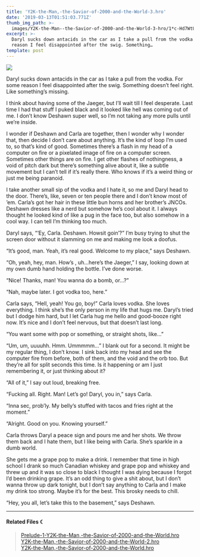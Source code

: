 ```yaml
---
title: 'Y2K-the-Man,-the-Savior-of-2000-and-the-World-3.hro'
date: '2019-03-13T01:51:03.771Z'
thumb_img_path: >-
  images/Y2K-the-Man--the-Savior-of-2000-and-the-World-3-hro/1*c-Hd7WtURgHcEMsl-4SopQ.jpeg
excerpt: >-
  Daryl sucks down antacids in the car as I take a pull from the vodka. For some
  reason I feel disappointed after the swig. Something…
template: post
---
```

![](/images/Y2K-the-Man--the-Savior-of-2000-and-the-World-3-hro/1*c-Hd7WtURgHcEMsl-4SopQ.jpeg)

Daryl sucks down antacids in the car as I take a pull from the vodka. For some reason I feel disappointed after the swig. Something doesn’t feel right. Like something’s missing.

I think about having some of the Jaeger, but I’ll wait till I feel desperate. Last time I had that stuff I puked black and it looked like hell was coming out of me. I don’t know Deshawn super well, so I’m not taking any more pulls until we’re inside.

I wonder if Deshawn and Carla are together, then I wonder why I wonder that, then decide I don’t care about anything. It’s the kind of loop I’m used to, so that’s kind of good. Sometimes there’s a flash in my head of a computer on fire or a pixelated image of fire on a computer screen. Sometimes other things are on fire. I get other flashes of nothingness, a void of pitch dark but there’s something alive about it, like a subtle movement but I can’t tell if it’s really there. Who knows if it’s a weird thing or just me being paranoid.

I take another small sip of the vodka and I hate it, so me and Daryl head to the door. There’s, like, seven or ten people there and I don’t know most of ’em. Carla’s got her hair in these little bun horns and her brother’s JNCOs. Deshawn dresses like a nerd but somehow he’s cool about it. I always thought he looked kind of like a pug in the face too, but also somehow in a cool way. I can tell I’m thinking too much.

Daryl says, “‘Ey, Carla. Deshawn. Howsit goin’?” I’m busy trying to shut the screen door without it slamming on me and making me look a doofus.

“It’s good, man. Yeah, it’s real good. Welcome to my place,” says Deshawn.

“Oh, yeah, hey, man. How’s , uh…here’s the Jaeger,” I say, looking down at my own dumb hand holding the bottle. I’ve done worse.

“Nice! Thanks, man! You wanna do a bomb, or…?”

“Nah, maybe later. I got vodka too, here.”

Carla says, “Hell, yeah! You go, boy!” Carla loves vodka. She loves everything. I think she’s the only person in my life that hugs me. Daryl’s tried but I dodge him hard, but I let Carla hug me hello and good-booze right now. It’s nice and I don’t feel nervous, but that doesn’t last long.

“You want some with pop or something, or straight shots, like…”

“Um, um, uuuuhh. Hmm. Ummmmm…” I blank out for a second. It might be my regular thing, I don’t know. I sink back into my head and see the computer fire from before, both of them, and the void and the orb too. But they’re all for split seconds this time. Is it happening or am I just remembering it, or just thinking about it?

“All of it,” I say out loud, breaking free.

“Fucking all. Right. Man! Let’s go! Daryl, you in,” says Carla.

“Inna sec, prob’ly. My belly’s stuffed with tacos and fries right at the moment.”

“Alright. Good on you. Knowing yourself.”

Carla throws Daryl a peace sign and pours me and her shots. We throw them back and I hate them, but I like being with Carla. She’s sparkle in a dumb world.

She gets me a grape pop to make a drink. I remember that time in high school I drank so much Canadian whiskey and grape pop and whiskey and threw up and it was so close to black I thought I was dying because I forgot I’d been drinking grape. It’s an odd thing to give a shit about, but I don’t wanna throw up dark tonight, but I don’t say anything to Carla and I make my drink too strong. Maybe it’s for the best. This brosky needs to chill.

“Hey, you all, let’s take this to the basement,” says Deshawn.

* * *

#### Related Files ☾

> [Prelude-1-Y2K-the-Man,-the-Savior-of-2000-and-the-World.hro](https://medium.com/moon-computer/prelude-1-y2k-the-man-the-savior-of-2000-and-the-world-hro-bb211b979d8d)[  
> Y2K-the-Man,-the-Savior-of-2000-and-the-World-2.hro](https://medium.com/moon-computer/y2k-the-man-the-savior-of-2000-and-the-world-2-hro-23b712bbe5ec)  
> [Y2K-the-Man,-the-Savior-of-2000-and-the-World.hro](https://medium.com/moon-computer/y2k-the-man-the-savior-of-2000-and-the-world-hro-d97696bea4cd)
